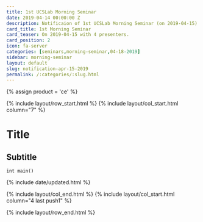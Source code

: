 ```yaml
---
title: 1st UCSLab Morning Seminar
date: 2019-04-14 00:00:00 Z
description: Notificaion of 1st UCSLab Morning Seminar (on 2019-04-15) 
card_title: 1st Morning Seminar
card_teaser: On 2019-04-15 with 4 presenters.
card_position: 2
icon: fa-server
categories: [seminars,morning-seminar,04-18-2019]
sidebar: morning-seminar
layout: default
slug: notification-apr-15-2019
permalink: /:categories/:slug.html
---
```


{% assign product = 'ce' %}

{% include layout/row_start.html %}
{% include layout/col_start.html column="7" %}

# Title
## Subtitle

```
int main()
```


{% include date/updated.html %}

{% include layout/col_end.html %}
{% include layout/col_start.html column="4 last push1" %}

{% include layout/row_end.html %}
